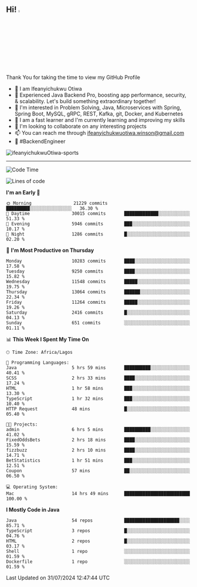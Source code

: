 <!-- BLOG-POST-LIST:START --><!-- BLOG-POST-LIST:END -->

## Hi! <img src="https://media.giphy.com/media/hvRJCLFzcasrR4ia7z/giphy.gif" width="4%"> 

Thank You for taking the time to view my GitHub Profile

- 👋 I am Ifeanyichukwu Otiwa
- 🚀 Experienced Java Backend Pro, boosting app performance, security, & scalability. Let's build something extraordinary together!
- 👀 I'm interested in Problem Solving, Java, Microservices with Spring, Spring Boot, MySQL, gRPC, REST, Kafka, git, Docker, and Kubernetes
- 🌱 I am a fast learner and I'm currently learning and improving my skills
- 💞️ I'm looking to collaborate on any interesting projects
- 📫 You can reach me through ifeanyichukwuotiwa.winson@gmail.com
- 🚀 #BackendEngineer

<p align="left" marginTop="10px"> <img src="https://komarev.com/ghpvc/?username=ifeanyichukwuOtiwa-sports&label=Profile%20views&color=0e75b6&style=for-the-badge" alt="ifeanyichukwuOtiwa-sports" /> </p>

***

<!--START_SECTION:waka-->
![Code Time](http://img.shields.io/badge/Code%20Time-2%2C705%20hrs%2036%20mins-blue)

![Lines of code](https://img.shields.io/badge/From%20Hello%20World%20I%27ve%20Written-14.4%20million%20lines%20of%20code-blue)

**I'm an Early 🐤** 

```text
🌞 Morning                21229 commits       █████████░░░░░░░░░░░░░░░░   36.30 % 
🌆 Daytime                30015 commits       █████████████░░░░░░░░░░░░   51.33 % 
🌃 Evening                5946 commits        ███░░░░░░░░░░░░░░░░░░░░░░   10.17 % 
🌙 Night                  1286 commits        █░░░░░░░░░░░░░░░░░░░░░░░░   02.20 % 
```
📅 **I'm Most Productive on Thursday** 

```text
Monday                   10283 commits       ████░░░░░░░░░░░░░░░░░░░░░   17.58 % 
Tuesday                  9250 commits        ████░░░░░░░░░░░░░░░░░░░░░   15.82 % 
Wednesday                11548 commits       █████░░░░░░░░░░░░░░░░░░░░   19.75 % 
Thursday                 13064 commits       ██████░░░░░░░░░░░░░░░░░░░   22.34 % 
Friday                   11264 commits       █████░░░░░░░░░░░░░░░░░░░░   19.26 % 
Saturday                 2416 commits        █░░░░░░░░░░░░░░░░░░░░░░░░   04.13 % 
Sunday                   651 commits         ░░░░░░░░░░░░░░░░░░░░░░░░░   01.11 % 
```


📊 **This Week I Spent My Time On** 

```text
🕑︎ Time Zone: Africa/Lagos

💬 Programming Languages: 
Java                     5 hrs 59 mins       ██████████░░░░░░░░░░░░░░░   40.41 % 
SCSS                     2 hrs 33 mins       ████░░░░░░░░░░░░░░░░░░░░░   17.24 % 
HTML                     1 hr 58 mins        ███░░░░░░░░░░░░░░░░░░░░░░   13.30 % 
TypeScript               1 hr 32 mins        ███░░░░░░░░░░░░░░░░░░░░░░   10.40 % 
HTTP Request             48 mins             █░░░░░░░░░░░░░░░░░░░░░░░░   05.40 % 

🐱‍💻 Projects: 
admin                    6 hrs 5 mins        ██████████░░░░░░░░░░░░░░░   41.02 % 
FixedOddsBets            2 hrs 18 mins       ████░░░░░░░░░░░░░░░░░░░░░   15.59 % 
fizzbuzz                 2 hrs 10 mins       ████░░░░░░░░░░░░░░░░░░░░░   14.71 % 
BetStatistics            1 hr 51 mins        ███░░░░░░░░░░░░░░░░░░░░░░   12.51 % 
Coupon                   57 mins             ██░░░░░░░░░░░░░░░░░░░░░░░   06.50 % 

💻 Operating System: 
Mac                      14 hrs 49 mins      █████████████████████████   100.00 % 
```

**I Mostly Code in Java** 

```text
Java                     54 repos            █████████████████████░░░░   85.71 % 
TypeScript               3 repos             █░░░░░░░░░░░░░░░░░░░░░░░░   04.76 % 
HTML                     2 repos             █░░░░░░░░░░░░░░░░░░░░░░░░   03.17 % 
Shell                    1 repo              ░░░░░░░░░░░░░░░░░░░░░░░░░   01.59 % 
Dockerfile               1 repo              ░░░░░░░░░░░░░░░░░░░░░░░░░   01.59 % 
```




 Last Updated on 31/07/2024 12:47:44 UTC
<!--END_SECTION:waka-->

<!--
<p align="center">
![trophy](https://github-profile-trophy.vercel.app/?username=ifeanyichukwuOtiwa-sports&theme=onedark) (https://github.com/ryo-ma/github-profile-trophy)
</p>
-->

<!---
ifeanyi-otiwa/ifeanyi-otiwa is a ✨ special ✨ repository because its `README.md` (this file) appears on your GitHub profile.
You can click the Preview link to take a look at your changes.
--->
